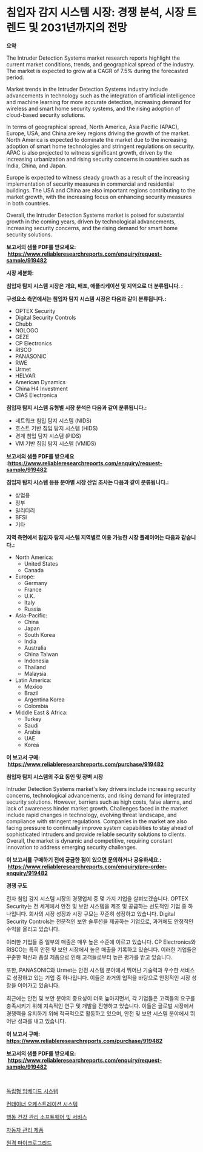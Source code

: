 <p><h1>침입자 감지 시스템 시장: 경쟁 분석, 시장 트렌드 및 2031년까지의 전망</h1></p><p><strong>요약</strong></p>
<p><p>The Intruder Detection Systems market research reports highlight the current market conditions, trends, and geographical spread of the industry. The market is expected to grow at a CAGR of 7.5% during the forecasted period. </p><p>Market trends in the Intruder Detection Systems industry include advancements in technology such as the integration of artificial intelligence and machine learning for more accurate detection, increasing demand for wireless and smart home security systems, and the rising adoption of cloud-based security solutions.</p><p>In terms of geographical spread, North America, Asia Pacific (APAC), Europe, USA, and China are key regions driving the growth of the market. North America is expected to dominate the market due to the increasing adoption of smart home technologies and stringent regulations on security. APAC is also projected to witness significant growth, driven by the increasing urbanization and rising security concerns in countries such as India, China, and Japan. </p><p>Europe is expected to witness steady growth as a result of the increasing implementation of security measures in commercial and residential buildings. The USA and China are also important regions contributing to the market growth, with the increasing focus on enhancing security measures in both countries.</p><p>Overall, the Intruder Detection Systems market is poised for substantial growth in the coming years, driven by technological advancements, increasing security concerns, and the rising demand for smart home security solutions.</p></p>
<p><strong>보고서의 샘플 PDF를 받으세요: &nbsp;<a href="https://www.reliableresearchreports.com/enquiry/request-sample/919482">https://www.reliableresearchreports.com/enquiry/request-sample/919482</a></strong></p>
<p><strong>시장 세분화:</strong></p>
<p><strong> 침입자 탐지 시스템 시장은 개요, 배포, 애플리케이션 및 지역으로 더 분류됩니다. :</strong></p>
<p><strong>구성요소 측면에서는 침입자 탐지 시스템 시장은 다음과 같이 분류됩니다.:</strong></p>
<p><ul><li>OPTEX Security</li><li>Digital Security Controls</li><li>Chubb</li><li>NOLOGO</li><li>GEZE</li><li>CP Electronics</li><li>RISCO</li><li>PANASONIC</li><li>RWE</li><li>Urmet</li><li>HELVAR</li><li>American Dynamics</li><li>China H4 Investment</li><li>CIAS Electronica</li></ul></p>
<p><strong> 침입자 탐지 시스템 유형별 시장 분석은 다음과 같이 분류됩니다.:</strong></p>
<p><ul><li>네트워크 침입 탐지 시스템 (NIDS)</li><li>호스트 기반 침입 탐지 시스템 (HIDS)</li><li>경계 침입 탐지 시스템 (PIDS)</li><li>VM 기반 침입 탐지 시스템 (VMIDS)</li></ul></p>
<p><strong>보고서의 샘플 PDF를 받으세요 :<a href="https://www.reliableresearchreports.com/enquiry/request-sample/919482">https://www.reliableresearchreports.com/enquiry/request-sample/919482</a></strong></p>
<p><strong> 침입자 탐지 시스템 응용 분야별 시장 산업 조사는 다음과 같이 분류됩니다.:</strong></p>
<p><ul><li>상업용</li><li>정부</li><li>밀리터리</li><li>BFSI</li><li>기타</li></ul></p>
<p><strong>지역 측면에서 침입자 탐지 시스템 지역별로 이용 가능한 시장 플레이어는 다음과 같습니다.:</strong></p>
<p><ul>
    <li>
        North America:
        <ul>
            <li>United States</li>
            <li>Canada</li>
        </ul>
    </li>
    <li>
        Europe:
        <ul>
            <li>Germany</li>
            <li>France</li>
            <li>U.K.</li>
            <li>Italy</li>
            <li>Russia</li>
        </ul>
    </li>
    <li>
        Asia-Pacific:
        <ul>
            <li>China</li>
            <li>Japan</li>
            <li>South Korea</li>
            <li>India</li>
            <li>Australia</li>
            <li>China Taiwan</li>
            <li>Indonesia</li>
            <li>Thailand</li>
            <li>Malaysia</li>
        </ul>
    </li>
    <li>
        Latin America:
        <ul>
            <li>Mexico</li>
            <li>Brazil</li>
            <li>Argentina Korea</li>
            <li>Colombia</li>
        </ul>
    </li>
    <li>
        Middle East & Africa:
        <ul>
            <li>Turkey</li>
            <li>Saudi</li>
            <li>Arabia</li>
            <li>UAE</li>
            <li>Korea</li>
        </ul>
    </li>
    </ul></p>
<p><strong>이 보고서 구매: &nbsp;<a href="https://www.reliableresearchreports.com/purchase/919482">https://www.reliableresearchreports.com/purchase/919482</a></strong></p>
<p><strong>침입자 탐지 시스템의 주요 동인 및 장벽 시장</strong></p>
<p><p>Intruder Detection Systems market's key drivers include increasing security concerns, technological advancements, and rising demand for integrated security solutions. However, barriers such as high costs, false alarms, and lack of awareness hinder market growth. Challenges faced in the market include rapid changes in technology, evolving threat landscape, and compliance with stringent regulations. Companies in the market are also facing pressure to continually improve system capabilities to stay ahead of sophisticated intruders and provide reliable security solutions to clients. Overall, the market is dynamic and competitive, requiring constant innovation to address emerging security challenges.</p></p>
<p><strong>이 보고서를 구매하기 전에 궁금한 점이 있으면 문의하거나 공유하세요.: &nbsp;<a href="https://www.reliableresearchreports.com/enquiry/pre-order-enquiry/919482">https://www.reliableresearchreports.com/enquiry/pre-order-enquiry/919482</a></strong></p>
<p><strong>경쟁 구도</strong></p>
<p><p>전자 침입 감지 시스템 시장의 경쟁업체 중 몇 가지 기업을 살펴보겠습니다. OPTEX Security는 전 세계에서 안전 및 보안 시스템을 제조 및 공급하는 선도적인 기업 중 하나입니다. 회사의 시장 성장과 시장 규모는 꾸준히 성장하고 있습니다. Digital Security Controls는 전문적인 보안 솔루션을 제공하는 기업으로, 과거에도 안정적인 수익을 올리고 있습니다.</p><p>이러한 기업들 중 일부의 매출은 매우 높은 수준에 이르고 있습니다. CP Electronics와 RISCO는 특히 안전 및 보안 시장에서 높은 매출을 기록하고 있습니다. 이러한 기업들은 꾸준한 혁신과 품질 제품으로 인해 고객들로부터 높은 평가를 받고 있습니다.</p><p>또한, PANASONIC와 Urmet는 안전 시스템 분야에서 뛰어난 기술력과 우수한 서비스로 성장하고 있는 기업 중 하나입니다. 이들은 과거의 업적을 바탕으로 안정적인 시장 성장을 이어가고 있습니다.</p><p>최근에는 안전 및 보안 분야의 중요성이 더욱 높아지면서, 각 기업들은 고객들의 요구를 충족시키기 위해 지속적인 연구 및 개발을 진행하고 있습니다. 이들은 글로벌 시장에서 경쟁력을 유지하기 위해 적극적으로 활동하고 있으며, 안전 및 보안 시스템 분야에서 뛰어난 성과를 내고 있습니다.</p></p>
<p><strong>이 보고서 구매: &nbsp; <a href="https://www.reliableresearchreports.com/purchase/919482">https://www.reliableresearchreports.com/purchase/919482</a></strong></p>
<p><strong>보고서의 샘플 PDF를 받으세요: &nbsp;<a href="https://www.reliableresearchreports.com/enquiry/request-sample/919482">https://www.reliableresearchreports.com/enquiry/request-sample/919482</a></strong><strong></strong></p>
<p>&nbsp;</p>
<p><p><a href="https://github.com/sougarounis/Market-Research-Report-List-2/blob/main/5166867182916.md">독립형 임베디드 시스템</a></p><p><a href="https://github.com/laholand/Market-Research-Report-List-2/blob/main/9595920182917.md">컨테이너 오케스트레이션 시스템</a></p><p><a href="https://github.com/sougarounis/Market-Research-Report-List-2/blob/main/4293890182918.md">행동 건강 관리 소프트웨어 및 서비스</a></p><p><a href="https://github.com/sougarounis/Market-Research-Report-List-2/blob/main/7787570182920.md">자동차 관리 제품</a></p><p><a href="https://github.com/laholand/Market-Research-Report-List-2/blob/main/7192240182919.md">원격 마이크로그리드</a></p></p>